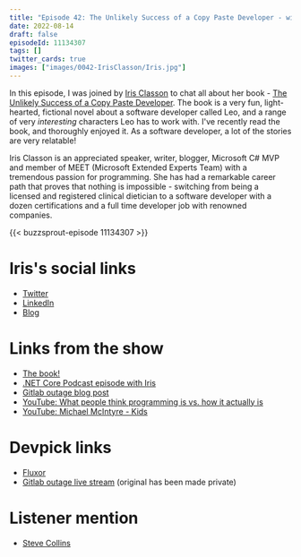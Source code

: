 ```yaml
---
title: "Episode 42: The Unlikely Success of a Copy Paste Developer - with Iris Classon"
date: 2022-08-14
draft: false
episodeId: 11134307
tags: []
twitter_cards: true
images: ["images/0042-IrisClasson/Iris.jpg"]
---
```


In this episode, I was joined by [Iris Classon](https://twitter.com/irisclasson) to chat all about her book - [The Unlikely Success of a Copy Paste Developer](https://thecopypastedeveloper.com/). The book is a very fun, light-hearted, fictional novel about a software developer called Leo, and a range of very _interesting_ characters Leo has to work with. I've recently read the book, and thoroughly enjoyed it. As a software developer, a lot of the stories are very relatable!

Iris Classon is an appreciated speaker, writer, blogger, Microsoft C# MVP and member of MEET (Microsoft Extended Experts Team) with a tremendous passion for programming. She has had a remarkable career path that proves that nothing is impossible - switching from being a licensed and registered clinical dietician to a software developer with a dozen certifications and a full time developer job with renowned companies.

{{< buzzsprout-episode 11134307 >}}

# Iris's social links

* [Twitter](https://twitter.com/irisclasson)
* [LinkedIn](https://www.linkedin.com/in/irisclasson/)
* [Blog](https://www.irisclasson.com/)

# Links from the show

* [The book!](https://thecopypastedeveloper.com/)
* [.NET Core Podcast episode with Iris](https://dotnetcore.show/episode-99-catching-up-with-iris-classon/)
* [Gitlab outage blog post](https://about.gitlab.com/blog/2017/02/10/postmortem-of-database-outage-of-january-31/)
* [YouTube: What people think programming is vs. how it actually is](https://www.youtube.com/watch?v=HluANRwPyNo)
* [YouTube: Michael McIntyre - Kids](https://www.youtube.com/watch?v=eC6eHraeMes)

# Devpick links

* [Fluxor](https://github.com/mrpmorris/Fluxor)
* [Gitlab outage live stream](https://www.youtube.com/watch?v=v0TRHLvYGE0) (original has been made private)

# Listener mention

* [Steve Collins](https://twitter.com/stevetalkscode/status/1540675689061396480)

